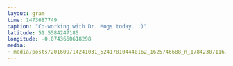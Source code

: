 ```yaml
---
layout: gram
time: 1473687749
caption: "Co-working with Dr. Mogs today. :)"
latitude: 51.5584247185
longitude: -0.0743660618298
media:
- media/posts/201609/14241031_524178104440162_1625746688_n_17842307116140168.jpg
---
```

